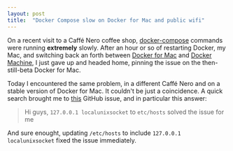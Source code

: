 ```yaml
---
layout: post
title:  "Docker Compose slow on Docker for Mac and public wifi"
---
```

On a recent visit to a Caffé Nero coffee shop, [docker-compose][docker-compose] commands were running **extremely** slowly. After an hour or so of restarting Docker, my Mac, and switching back an forth between [Docker for Mac][docker-for-mac] and [Docker Machine][docker-machine], I just gave up and headed home, pinning the issue on the then-still-beta Docker for Mac.

Today I encountered the same problem, in a different Caffé Nero and on a stable version of Docker for Mac. It couldn't be just a coincidence. A quick search brought me to [this][github-issue] GitHub issue, and in particular this answer:

> Hi guys,
`127.0.0.1 localunixsocket` to `etc/hosts` solved the issue for me

And sure enought, updating `/etc/hosts` to include `127.0.0.1 localunixsocket` fixed the issue immediately.

[docker-compose]: https://docs.docker.com/compose/reference/overview/
[docker-for-mac]: https://docs.docker.com/engine/installation/mac/#/docker-for-mac
[docker-machine]: https://docs.docker.com/machine/
[github-issue]: https://github.com/docker/compose/issues/3419
